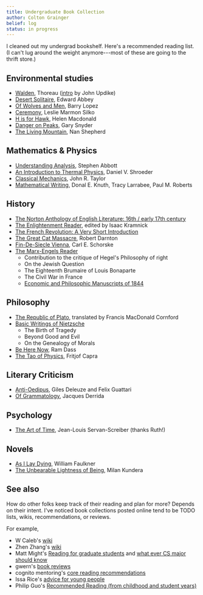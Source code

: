 ```yaml
---
title: Undergraduate Book Collection 
author: Colton Grainger
belief: log
status: in progress
---
```


I cleaned out my undergrad bookshelf. Here's a recommended reading list. (I can't lug around the weight anymore---most of these are going to the thrift store.)

## Environmental studies

- [Walden](https://en.wikipedia.org/wiki/Walden), Thoreau ([intro](http://assets.press.princeton.edu/chapters/i10729.pdf) by John Updike)
- [Desert Solitaire](https://en.wikipedia.org/wiki/Desert_Solitaire), Edward Abbey
- [Of Wolves and Men](http://www.powells.com/book/of-wolves-men-9780684163222?p_isbn&partnerid=35409), Barry Lopez
- [Ceremony](https://en.wikipedia.org/wiki/Ceremony_(Silko_novel)), Leslie Marmon Silko
- [H is for Hawk](https://en.wikipedia.org/wiki/H_is_for_Hawk), Helen Macdonald
- [Danger on Peaks](https://www.amazon.com/Danger-Peaks-Deluxe-Gary-Snyder/dp/1619024519), Gary Snyder
- [The Living Mountain](https://www.amazon.com/Living-Mountain-Celebration-Cairngorm-Mountains/dp/0857861832), Nan Shepherd

## Mathematics & Physics

- [Understanding Analysis](http://www.springer.com/us/book/9781493927111), Stephen Abbott
- [An Introduction to Thermal Physics](http://physics.weber.edu/thermal/overview.html), Daniel V. Shroeder
- [Classical Mechanics](https://archive.org/details/JohnTaylorClassicalMechanics), John R. Taylor
- [Mathematical Writing](http://jmlr.csail.mit.edu/reviewing-papers/knuth_mathematical_writing.pdf), Donal E. Knuth, Tracy Larrabee, Paul M. Roberts

## History

- [The Norton Anthology of English Literature: 16th / early 17th century](http://media.wwnorton.com/cms/contents/NAEL9_Complete_TOC.pdf)
- [The Enlightenment Reader](https://www.amazon.com/Portable-Enlightenment-Reader-Library/dp/0140245669), edited by Isaac Kramnick
- [The French Revolution: A Very Short Introduction](https://books.google.com/books?id=RFWsDAAAQBAJ)
- [The Great Cat Massacre](https://en.wikipedia.org/wiki/The_Great_Cat_Massacre), Robert Darnton
- [Fin-De-Siecle Vienna](https://en.wikipedia.org/wiki/Fin-de-si%C3%A8cle_Vienna), Carl E. Schorske
- [The Marx-Engels Reader](https://www.amazon.com/The-Marx-Engels-Reader-Second-Edition/dp/039309040X)
	- Contribution to the critique of Hegel's Philosophy of right
	- On the Jewish Question
	- The Eighteenth Brumaire of Louis Bonaparte
	- The Civil War in France
	- [Economic and Philosophic Manuscripts of 1844](https://en.wikipedia.org/wiki/Economic_and_Philosophic_Manuscripts_of_1844)

## Philosophy 

- [The Republic of Plato](https://www.amazon.com/Republic-Plato-Francis-Macdonald-Cornford/dp/B007GAHDFC), translated by Francis MacDonald Cornford
- [Basic Writings of Nietzsche](https://www.amazon.com/Writings-Nietzsche-Modern-Library-Classics/dp/0679783393)
	- The Birth of Tragedy
	- Beyond Good and Evil
	- On the Genealogy of Morals
- [Be Here Now](https://en.wikipedia.org/wiki/Be_Here_Now_(book)), Ram Dass
- [The Tao of Physics](https://en.wikipedia.org/wiki/The_Tao_of_Physics), Fritjof Capra

## Literary Criticism

- [Anti-Oedipus](https://en.wikipedia.org/wiki/Anti-Oedipus), Giles Deleuze and Felix Guattari
- [Of Grammatology](https://en.wikipedia.org/wiki/Of_Grammatology), Jacques Derrida

## Psychology

- [The Art of Time](https://www.amazon.com/Art-Time-English-French/dp/020107978X), Jean-Louis Servan-Screiber (thanks Ruth!)

## Novels

- [As I Lay Dying](https://en.wikipedia.org/wiki/As_I_Lay_Dying), William Faulkner
- [The Unbearable Lightness of Being](https://en.wikipedia.org/wiki/The_Unbearable_Lightness_of_Being), Milan Kundera

## See also

How do other folks keep track of their reading and plan for more? Depends on their intent. I've noticed book collections posted online tend to be TODO lists, wikis, recommendations, or reviews. 

For example,

- W Caleb's [wiki](http://wiki.wcaleb.rice.edu/Reading%20List)
- Zhen Zhang's [wiki](https://zhenzhang.me/wiki/booklist.html)
- Matt Might's [Reading for graduate students](http://matt.might.net/articles/books-papers-materials-for-graduate-students/) and [what ever CS major should know](http://matt.might.net/articles/what-cs-majors-should-know/)
- gwern's [book reviews](https://www.gwern.net/Book-reviews)
- cognito mentoring's [core reading recommendations](https://info.cognitomentoring.org/wiki/Core_reading_recommendations)
- Issa Rice's [advice for young people](https://issarice.com/advice-for-young-people#books)
- Philip Guo's [Recommended Reading (from childhood and student years)](http://www.pgbovine.net/reading.htm)
